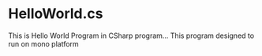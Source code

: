 # HelloWorld.cs
This is Hello World Program in CSharp program...
This program designed to run on mono platform
